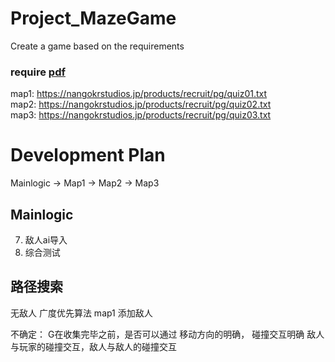 # Project_MazeGame
 Create a game based on the requirements

### require [pdf](./エンジニア採用課題_require.pdf)  
map1: https://nangokrstudios.jp/products/recruit/pg/quiz01.txt  
map2: https://nangokrstudios.jp/products/recruit/pg/quiz02.txt  
map3: https://nangokrstudios.jp/products/recruit/pg/quiz03.txt  

# Development Plan
Mainlogic -> Map1 -> Map2 -> Map3

## Mainlogic
7. 敌人ai导入
8. 综合测试

## 路径搜索
无敌人  广度优先算法 map1
添加敌人

不确定：
G在收集完毕之前，是否可以通过
移动方向的明确，
碰撞交互明确
敌人与玩家的碰撞交互，敌人与敌人的碰撞交互
